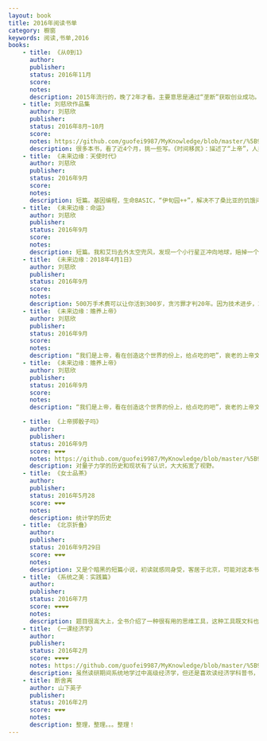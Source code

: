 ```yaml
---
layout: book
title: 2016年阅读书单
category: 橱窗
keywords: 阅读,书单,2016
books:
    - title: 《从0到1》
      author:
      publisher:
      status: 2016年11月
      score:
      notes:
      description: 2015年流行的，晚了2年才看。主要意思是通过“垄断”获取创业成功。以前对“垄断”理解很片面，尽管被经济学矫正过，仍然没从骨子里改变认知，这本书做到了。
    - title: 刘慈欣作品集
      author: 刘慈欣
      publisher:
      status: 2016年8月~10月
      score:
      notes: https://github.com/guofei9987/MyKnowledge/blob/master/%5B9%5D%20%E8%AF%BB%E4%B9%A6/%5B9-A%5D%20%E5%B0%8F%E8%AF%B4/%5B1%5D%20%E7%A7%91%E5%B9%BB/%E5%88%98%E6%85%88%E6%AC%A3%E7%9A%84%E5%85%B6%E4%BB%96%E7%A7%91%E5%B9%BB.md
      description: 很多本书，看了近4个月，挑一些写。《时间移民》：描述了“上帝”，人类何尝不会变成这样？《超新星纪元》这个世界由“玩”构成，会怎样？《球状闪电》：宏电子，笔法有点悬疑小说的感觉。《欢乐颂》：一本带声音的短篇小说
    - title: 《未来边缘：天使时代》
      author: 刘慈欣
      publisher:
      status: 2016年9月
      score:
      notes:
      description: 短篇。基因编程，生命BASIC，“伊旬园++”，解决不了桑比亚的饥饿问题，就制造出能吃草的桑比亚人...
    - title: 《未来边缘：命运》
      author: 刘慈欣
      publisher:
      status: 2016年9月
      score:
      notes:
      description: 短篇。我和艾玛去外太空兜风，发现一个小行星正冲向地球，赔掉一个发动机推走小行星后，发现自己不知何时误入时间蛀洞，还好能回去...发现人类是动物园的观赏物，恐龙发展了高度的文明...
    - title: 《未来边缘：2018年4月1日》
      author: 刘慈欣
      publisher:
      status: 2016年9月
      score:
      notes:
      description: 500万手术费可以让你活到300岁，贪污罪才判20年。因为技术进步，2世纪的寿命很可能意味着永生...    
    - title: 《未来边缘：赡养上帝》
      author: 刘慈欣
      publisher:
      status: 2016年9月
      score:
      notes:
      description: “我们是上帝，看在创造这个世界的份上，给点吃的吧”，衰老的上帝文明创造了童年的人类。衰老的第一个标志是寿命延长到四千岁，而思想在两千岁彻底僵化，这样新生命就很难出生和成长。衰老的第二个标志是机器摇篮时代，机器可以自我维护和更新，人就无需技术能力了。最后上帝还是走了，因为人们开始可怜上帝了。“一定要飞出去，尽最大可能往外飞，这样要花很多钱死很多人，但一定要飞出去，呆着不动等于自杀”，“上帝共创造了6个文明，另几个文明很凶残”，“多找几个星球洒下细菌海藻。人啊，该考虑养老的事了”
    - title: 《未来边缘：赡养上帝》
      author: 刘慈欣
      publisher:
      status: 2016年9月
      score:
      notes:
      description: “我们是上帝，看在创造这个世界的份上，给点吃的吧”，衰老的上帝文明创造了童年的人类。衰老的第一个标志是寿命延长到四千岁，而思想在两千岁彻底僵化，这样新生命就很难出生和成长。衰老的第二个标志是机器摇篮时代，机器可以自我维护和更新，人就无需技术能力了。最后上帝还是走了，因为人们开始可怜上帝了。“一定要飞出去，尽最大可能往外飞，这样要花很多钱死很多人，但一定要飞出去，呆着不动等于自杀”，“上帝共创造了6个文明，另几个文明很凶残”，“多找几个星球洒下细菌海藻”。<\br>“人啊，该考虑养老的事了”

    - title: 《上帝掷骰子吗》
      author:
      publisher:
      status: 2016年9月
      score: ❤❤❤
      notes: https://github.com/guofei9987/MyKnowledge/blob/master/%5B9%5D%20%E8%AF%BB%E4%B9%A6/%5B9-6%5D%20%E7%A7%91%E6%8A%80/%E7%89%A9%E7%90%86%E5%B0%8F%E7%9F%A5%E8%AF%86.md#上帝掷骰子吗
      description: 对量子力学的历史和现状有了认识，大大拓宽了视野。
    - title: 《女士品茶》
      author:
      publisher:
      status: 2016年5月28
      score: ❤❤❤
      notes:
      description: 统计学的历史
    - title: 《北京折叠》
      author:
      publisher:
      status: 2016年9月29日
      score: ❤❤❤
      notes:
      description: 又是个暗黑的短篇小说，初读就感同身受，客居于北京，可能对这本书理解越来越深.
    - title: 《系统之美：实践篇》
      author:
      publisher:
      status: 2016年7月
      score: ❤❤❤❤
      notes:
      description: 题目很高大上，全书介绍了一种很有用的思维工具，这种工具既文科也理科，各种回路很有意思。
    - title: 《一课经济学》
      author:
      publisher:
      status: 2016年2月
      score: ❤❤❤❤
      notes: https://github.com/guofei9987/MyKnowledge/blob/master/%5B9%5D%20%E8%AF%BB%E4%B9%A6/%5B9-5%5D%20%E7%A4%BE%E4%BC%9A%E7%BB%8F%E6%B5%8E%E5%AD%A6/2%E9%AD%94%E9%AC%BC%E7%BB%8F%E6%B5%8E%E5%AD%A6.md#一课经济学
      description: 虽然读研期间系统地学过中高级经济学，但还是喜欢读经济学科普书，感觉都是充满智慧，这本也不例外。这本书充满古典经济学思想，如果学过经济学和经济学思想史，看这本书更有感觉。
    - title: 断舍离
      author: 山下英子
      publisher:
      status: 2016年2月
      score: ❤❤❤
      notes:
      description: 整理，整理。。。整理！
---
```

